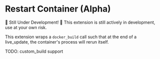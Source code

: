 # Restart Container (Alpha)

🚨 Still Under Development! 🚨
This extension is still actively in development, use at your own risk.

This extension wraps a `docker_build` call such that at the end of a live_update, the container's process will rerun itself.

TODO: custom_build support
